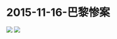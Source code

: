  # 2015-11-16-巴黎惨案
![](https://bilicover2015.github.io/Android/2015-11-16-巴黎暴恐惨案.png)
![](https://bilicover2015.github.io/PC/2015-11-16-巴黎惨案.jpg)
